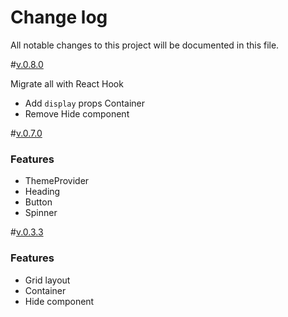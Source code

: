 # Change log

All notable changes to this project will be documented in this file.

<a name="0.8.0"></a>#[v.0.8.0]()

Migrate all with React Hook

- Add `display` props Container
- Remove Hide component

<a name="0.7.0"></a>#[v.0.7.0]()

### Features

- ThemeProvider
- Heading
- Button
- Spinner

<a name="0.3.3"></a> #[v.0.3.3](https://github.com/we-mak/w-design/compare/hotfix/0.3.2...master)

### Features

- Grid layout
- Container
- Hide component

